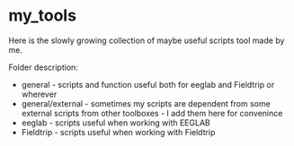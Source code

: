 # my_tools
Here is the slowly growing collection of maybe useful scripts tool made by me.

Folder description:
* general - scripts and function useful both for eeglab and Fieldtrip or wherever
* general/external - sometimes my scripts are dependent from some external scripts from other toolboxes - I add them here for convenince
* eeglab - scripts useful when working with EEGLAB
* Fieldtrip - scripts useful when working with Fieldtrip
